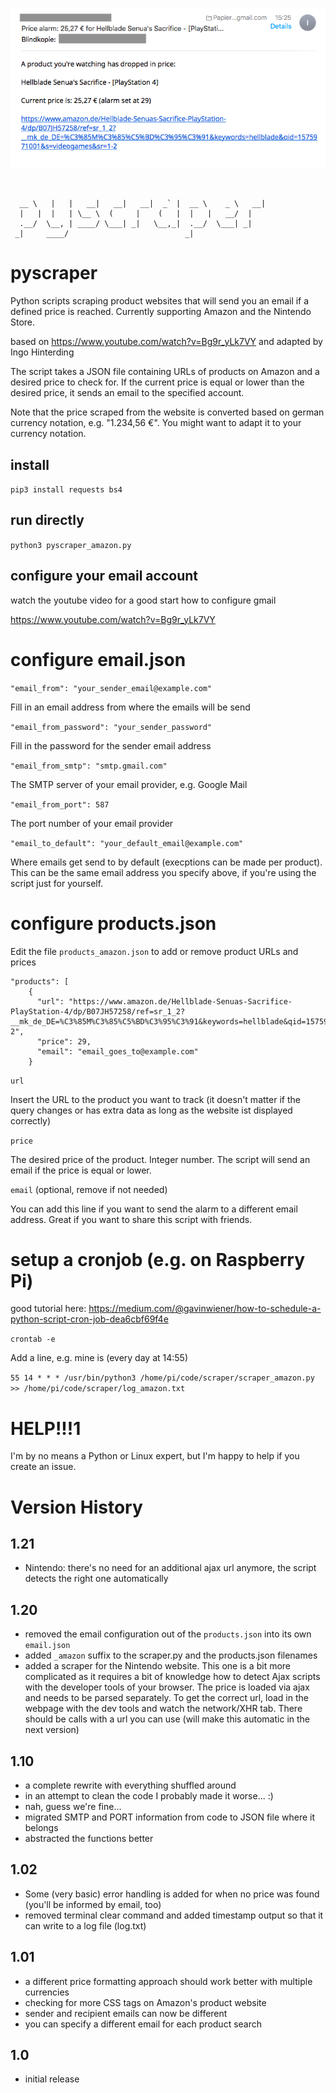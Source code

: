 ![alt text](https://github.com/Esshahn/pyscraper/blob/master/email-screenshot.png "E-Mail")


```

                                                          
  __ \   |   |   __|   __|   __|  _` |  __ \    _ \   __| 
  |   |  |   | \__ \  (     |    (   |  |   |   __/  |    
  .__/  \__, | ____/ \___| _|   \__,_|  .__/  \___| _|    
 _|     ____/                          _|                 

```

# pyscraper
Python scripts scraping product websites that will send you an email if a defined price is reached.
Currently supporting Amazon and the Nintendo Store.

based on https://www.youtube.com/watch?v=Bg9r_yLk7VY
and adapted by Ingo Hinterding


The script takes a JSON file containing URLs of products on Amazon and a desired price to check for. If the current price is equal or lower than the desired price, it sends an email to the specified account.

Note that the price scraped from the website is converted based on german currency notation, e.g. "1.234,56 €". 
You might want to adapt it to your currency notation.

## install
`pip3 install requests bs4`

## run directly
`python3 pyscraper_amazon.py`

## configure your email account
watch the youtube video for a good start how to configure gmail

https://www.youtube.com/watch?v=Bg9r_yLk7VY

# configure email.json

`"email_from": "your_sender_email@example.com"`

Fill in an email address from where the emails will be send

`"email_from_password": "your_sender_password"`

Fill in the password for the sender email address

`"email_from_smtp": "smtp.gmail.com"`

The SMTP server of your email provider, e.g. Google Mail

`"email_from_port": 587`

The port number of your email provider

`"email_to_default": "your_default_email@example.com"`

Where emails get send to by default (execptions can be made per product). This can be the same email address you specify above, if you're using the script just for yourself.

# configure products.json
Edit the file `products_amazon.json` to add or remove product URLs and prices

```
"products": [
    {
      "url": "https://www.amazon.de/Hellblade-Senuas-Sacrifice-PlayStation-4/dp/B07JH57258/ref=sr_1_2?__mk_de_DE=%C3%85M%C3%85%C5%BD%C3%95%C3%91&keywords=hellblade&qid=1575971001&s=videogames&sr=1-2",
      "price": 29,
      "email": "email_goes_to@example.com"
    }
```

`url` 

Insert the URL to the product you want to track (it doesn't matter if the query changes or has extra data as long as the website ist displayed correctly)

`price`

The desired price of the product. Integer number. The script will send an email if the price is equal or lower.

`email` (optional, remove if not needed)

You can add this line if you want to send the alarm to a different email address. Great if you want to share this script with friends.




# setup a cronjob (e.g. on Raspberry Pi)
good tutorial here: https://medium.com/@gavinwiener/how-to-schedule-a-python-script-cron-job-dea6cbf69f4e

`crontab -e`

Add a line, e.g. mine is (every day at 14:55)

`55 14 * * * /usr/bin/python3 /home/pi/code/scraper/scraper_amazon.py >> /home/pi/code/scraper/log_amazon.txt`


# HELP!!!1
I'm by no means a Python or Linux expert, but I'm happy to help if you create an issue.


# Version History

## 1.21

- Nintendo: there's no need for an additional ajax url anymore, the script detects the right one automatically

## 1.20

- removed the email configuration out of the `products.json` into its own `email.json`
- added `_amazon` suffix to the scraper.py and the products.json filenames
- added a scraper for the Nintendo website. This one is a bit more complicated as it requires a bit of knowledge how to detect Ajax scripts with the developer tools of your browser. The price is loaded via ajax and needs to be parsed separately. To get the correct url, load in the webpage with the dev tools and watch the network/XHR tab. There should be calls with a url you can use (will make this automatic in the next version)

## 1.10

- a complete rewrite with everything shuffled around
- in an attempt to clean the code I probably made it worse... :)
- nah, guess we're fine...
- migrated SMTP and PORT information from code to JSON file where it belongs
- abstracted the functions better

## 1.02

- Some (very basic) error handling is added for when no price was found (you'll be informed by email, too)
- removed terminal clear command and added timestamp output so that it can write to a log file (log.txt)

## 1.01

- a different price formatting approach should work better with multiple currencies
- checking for more CSS tags on Amazon's product website
- sender and recipient emails can now be different
- you can specify a different email for each product search

## 1.0

- initial release

